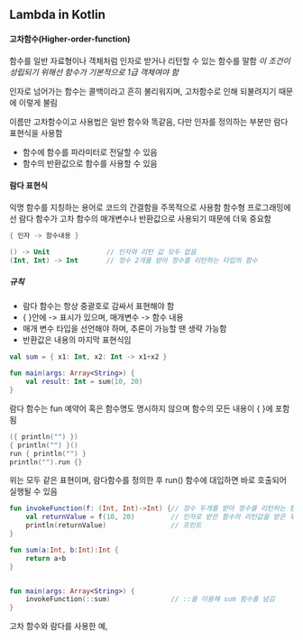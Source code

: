 ## Lambda in Kotlin

#### 고차함수(Higher-order-function)

함수를 일반 자료형이나 객체처럼 인자로 받거나 리턴할 수 있는 함수를 말함
*이 조건이 성립되기 위해선 함수가 기본적으로 1급 객체여야 함*

인자로 넘어가는 함수는 콜백이라고 흔히 불리워지며, 고차함수로 인해 되불려지기 때문에 이렇게 불림

이름만 고차함수이고 사용법은 일반 함수와 똑같음, 다만 인자를 정의하는 부분만 람다 표현식을 사용함 

* 함수에 함수를 파라미터로 전달할 수 있음
* 함수의 반환값으로 함수를 사용할 수 있음

#### 람다 표현식

익명 함수를 지칭하는 용어로 코드의 간결함을 주목적으로 사용함
함수형 프로그래밍에선 람다 함수가 고차 함수의 매개변수나 반환값으로 사용되기 때문에 더욱 중요함

```kotlin
{ 인자 -> 함수내용 }

() -> Unit				// 인자와 리턴 값 모두 없음
(Int, Int) -> Int		// 정수 2개를 받아 정수를 리턴하는 타입의 함수
```

##### 규칙

* 람다 함수는 항상 중괄호로 감싸서 표현해야 함
* { }안에 -> 표시가 있으며, 매개변수 -> 함수 내용
* 매개 변수 타입을 선언해야 하며, 추론이 가능할 땐 생략 가능함
* 반환값은 내용의 마지막 표현식임



```kotlin
val sum = { x1: Int, x2: Int -> x1+x2 }

fun main(args: Array<String>) {
    val result: Int = sum(10, 20)
}
```

람다 함수는 fun 예약어 혹은 함수명도 명시하지 않으며 함수의 모든 내용이 { }에 포함됨



```kotlin
({ println("") })
{ println("") }()
run { println("") }
println("").run {}
```

위는 모두 같은 표현이며, 람다함수를 정의한 후 run() 함수에 대입하면 바로 호출되어 실행될 수 있음



```kotlin
fun invokeFunction(f: (Int, Int)->Int) {// 정수 두개를 받아 정수를 리턴하는 함수를 인자로 받음
    val returnValue = f(10, 20)			// 인자로 받은 함수의 리턴값을 받은 후		
    println(returnValue)				// 프린트
}

fun sum(a:Int, b:Int):Int {
    return a+b
}


fun main(args: Array<String>) {
    invokeFunction(::sum)				// ::을 이용해 sum 함수를 넘김
}
```

고차 함수와 람다를 사용한 예, 